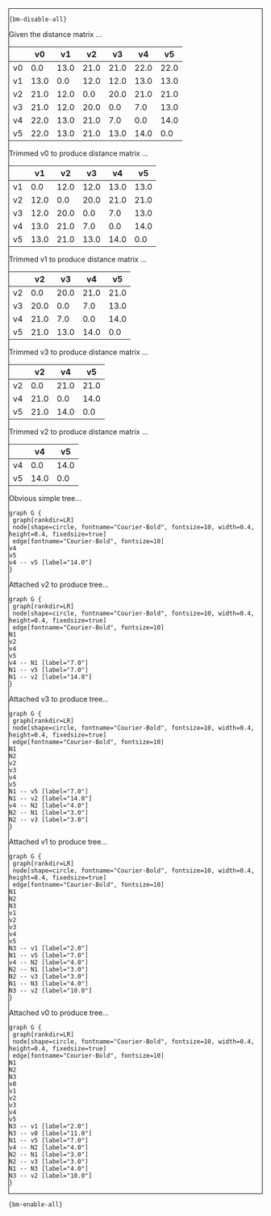 <div style="border:1px solid black;">

`{bm-disable-all}`

Given the distance matrix ...

<table><thead><tr><th></th><th>v0</th><th>v1</th><th>v2</th><th>v3</th><th>v4</th><th>v5</th></tr></thead><tbody><tr><td>v0</td><td>0.0</td><td>13.0</td><td>21.0</td><td>21.0</td><td>22.0</td><td>22.0</td></tr><tr><td>v1</td><td>13.0</td><td>0.0</td><td>12.0</td><td>12.0</td><td>13.0</td><td>13.0</td></tr><tr><td>v2</td><td>21.0</td><td>12.0</td><td>0.0</td><td>20.0</td><td>21.0</td><td>21.0</td></tr><tr><td>v3</td><td>21.0</td><td>12.0</td><td>20.0</td><td>0.0</td><td>7.0</td><td>13.0</td></tr><tr><td>v4</td><td>22.0</td><td>13.0</td><td>21.0</td><td>7.0</td><td>0.0</td><td>14.0</td></tr><tr><td>v5</td><td>22.0</td><td>13.0</td><td>21.0</td><td>13.0</td><td>14.0</td><td>0.0</td></tr></tbody></table>


Trimmed v0 to produce distance matrix ...

<table><thead><tr><th></th><th>v1</th><th>v2</th><th>v3</th><th>v4</th><th>v5</th></tr></thead><tbody><tr><td>v1</td><td>0.0</td><td>12.0</td><td>12.0</td><td>13.0</td><td>13.0</td></tr><tr><td>v2</td><td>12.0</td><td>0.0</td><td>20.0</td><td>21.0</td><td>21.0</td></tr><tr><td>v3</td><td>12.0</td><td>20.0</td><td>0.0</td><td>7.0</td><td>13.0</td></tr><tr><td>v4</td><td>13.0</td><td>21.0</td><td>7.0</td><td>0.0</td><td>14.0</td></tr><tr><td>v5</td><td>13.0</td><td>21.0</td><td>13.0</td><td>14.0</td><td>0.0</td></tr></tbody></table>


Trimmed v1 to produce distance matrix ...

<table><thead><tr><th></th><th>v2</th><th>v3</th><th>v4</th><th>v5</th></tr></thead><tbody><tr><td>v2</td><td>0.0</td><td>20.0</td><td>21.0</td><td>21.0</td></tr><tr><td>v3</td><td>20.0</td><td>0.0</td><td>7.0</td><td>13.0</td></tr><tr><td>v4</td><td>21.0</td><td>7.0</td><td>0.0</td><td>14.0</td></tr><tr><td>v5</td><td>21.0</td><td>13.0</td><td>14.0</td><td>0.0</td></tr></tbody></table>


Trimmed v3 to produce distance matrix ...

<table><thead><tr><th></th><th>v2</th><th>v4</th><th>v5</th></tr></thead><tbody><tr><td>v2</td><td>0.0</td><td>21.0</td><td>21.0</td></tr><tr><td>v4</td><td>21.0</td><td>0.0</td><td>14.0</td></tr><tr><td>v5</td><td>21.0</td><td>14.0</td><td>0.0</td></tr></tbody></table>


Trimmed v2 to produce distance matrix ...

<table><thead><tr><th></th><th>v4</th><th>v5</th></tr></thead><tbody><tr><td>v4</td><td>0.0</td><td>14.0</td></tr><tr><td>v5</td><td>14.0</td><td>0.0</td></tr></tbody></table>


Obvious simple tree...

```{dot}
graph G {
 graph[rankdir=LR]
 node[shape=circle, fontname="Courier-Bold", fontsize=10, width=0.4, height=0.4, fixedsize=true]
 edge[fontname="Courier-Bold", fontsize=10]
v4
v5
v4 -- v5 [label="14.0"]
}
```


Attached v2 to produce tree...

```{dot}
graph G {
 graph[rankdir=LR]
 node[shape=circle, fontname="Courier-Bold", fontsize=10, width=0.4, height=0.4, fixedsize=true]
 edge[fontname="Courier-Bold", fontsize=10]
N1
v2
v4
v5
v4 -- N1 [label="7.0"]
N1 -- v5 [label="7.0"]
N1 -- v2 [label="14.0"]
}
```


Attached v3 to produce tree...

```{dot}
graph G {
 graph[rankdir=LR]
 node[shape=circle, fontname="Courier-Bold", fontsize=10, width=0.4, height=0.4, fixedsize=true]
 edge[fontname="Courier-Bold", fontsize=10]
N1
N2
v2
v3
v4
v5
N1 -- v5 [label="7.0"]
N1 -- v2 [label="14.0"]
v4 -- N2 [label="4.0"]
N2 -- N1 [label="3.0"]
N2 -- v3 [label="3.0"]
}
```


Attached v1 to produce tree...

```{dot}
graph G {
 graph[rankdir=LR]
 node[shape=circle, fontname="Courier-Bold", fontsize=10, width=0.4, height=0.4, fixedsize=true]
 edge[fontname="Courier-Bold", fontsize=10]
N1
N2
N3
v1
v2
v3
v4
v5
N3 -- v1 [label="2.0"]
N1 -- v5 [label="7.0"]
v4 -- N2 [label="4.0"]
N2 -- N1 [label="3.0"]
N2 -- v3 [label="3.0"]
N1 -- N3 [label="4.0"]
N3 -- v2 [label="10.0"]
}
```


Attached v0 to produce tree...

```{dot}
graph G {
 graph[rankdir=LR]
 node[shape=circle, fontname="Courier-Bold", fontsize=10, width=0.4, height=0.4, fixedsize=true]
 edge[fontname="Courier-Bold", fontsize=10]
N1
N2
N3
v0
v1
v2
v3
v4
v5
N3 -- v1 [label="2.0"]
N3 -- v0 [label="11.0"]
N1 -- v5 [label="7.0"]
v4 -- N2 [label="4.0"]
N2 -- N1 [label="3.0"]
N2 -- v3 [label="3.0"]
N1 -- N3 [label="4.0"]
N3 -- v2 [label="10.0"]
}
```


</div>

`{bm-enable-all}`

